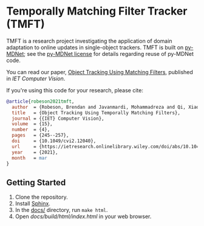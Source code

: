 # Temporally Matching Filter Tracker (TMFT)

TMFT is a research project investigating the application of domain adaptation to online updates in single-object trackers.
TMFT is built on [py-MDNet](http://cvlab.postech.ac.kr/research/mdnet/); see the [py-MDNet license](https://github.com/hyeonseobnam/py-MDNet/blob/master/LICENSE) for details regarding reuse of py-MDNet code.

You can read our paper, [Object Tracking Using Matching Filters](https://ietresearch.onlinelibrary.wiley.com/doi/abs/10.1049/cvi2.12040), published in *IET Computer Vision*.

If you're using this code for your research, please cite:

```bibtex
@article{robeson2021tmft,
  author  = {Robeson, Brendan and Javanmardi, Mohammadreza and Qi, Xiaojun},
  title   = {Object Tracking Using Temporally Matching Filters},
  journal = {{IET} Computer Vision},
  volume  = {15},
  number  = {4},
  pages   = {245--257},
  doi     = {10.1049/cvi2.12040},
  url     = {https://ietresearch.onlinelibrary.wiley.com/doi/abs/10.1049/cvi2.12040},
  year    = {2021},
  month   = mar
}
```

## Getting Started

1. Clone the repository.
1. Install [Sphinx](https://www.sphinx-doc.org).
1. In the [docs/](docs/) directory, run `make html`.
1. Open *docs/build/html/index.html* in your web browser.
